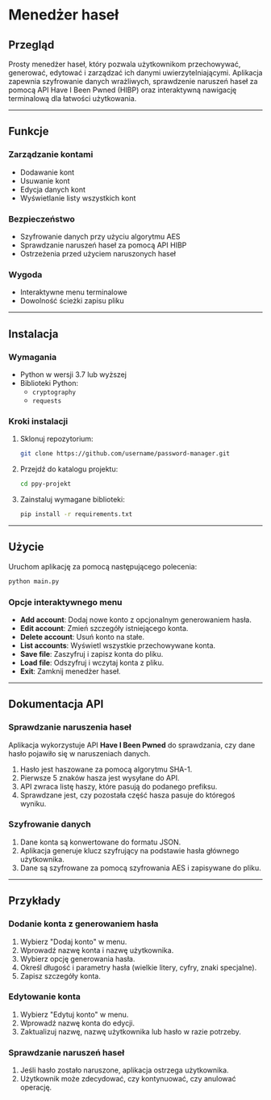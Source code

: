 # Menedżer haseł

## Przegląd

Prosty menedżer haseł, który pozwala użytkownikom przechowywać, generować, edytować i zarządzać ich danymi uwierzytelniającymi. Aplikacja zapewnia szyfrowanie danych wrażliwych, sprawdzenie naruszeń haseł za pomocą API Have I Been Pwned (HIBP) oraz interaktywną nawigację terminalową dla łatwości użytkowania.

---

## Funkcje

### Zarządzanie kontami
- Dodawanie kont
- Usuwanie kont
- Edycja danych kont
- Wyświetlanie listy wszystkich kont

### Bezpieczeństwo
- Szyfrowanie danych przy użyciu algorytmu AES
- Sprawdzanie naruszeń haseł za pomocą API HIBP
- Ostrzeżenia przed użyciem naruszonych haseł

### Wygoda
- Interaktywne menu terminalowe
- Dowolność ścieżki zapisu pliku

---

## Instalacja

### Wymagania
- Python w wersji 3.7 lub wyższej
- Biblioteki Python:
  - `cryptography`
  - `requests`

### Kroki instalacji
1. Sklonuj repozytorium:
   ```bash
   git clone https://github.com/username/password-manager.git
   ```

2. Przejdź do katalogu projektu:
   ```bash
   cd ppy-projekt
   ```

3. Zainstaluj wymagane biblioteki:
   ```bash
   pip install -r requirements.txt
   ```

---

## Użycie

Uruchom aplikację za pomocą następującego polecenia:
```bash
python main.py
```

### Opcje interaktywnego menu
- **Add account**: Dodaj nowe konto z opcjonalnym generowaniem hasła.
- **Edit account**: Zmień szczegóły istniejącego konta.
- **Delete account**: Usuń konto na stałe.
- **List accounts**: Wyświetl wszystkie przechowywane konta.
- **Save file**: Zaszyfruj i zapisz konta do pliku.
- **Load file**: Odszyfruj i wczytaj konta z pliku.
- **Exit**: Zamknij menedżer haseł.

---

## Dokumentacja API

### Sprawdzanie naruszenia haseł
Aplikacja wykorzystuje API **Have I Been Pwned** do sprawdzania, czy dane hasło pojawiło się w naruszeniach danych.

1. Hasło jest haszowane za pomocą algorytmu SHA-1.
2. Pierwsze 5 znaków hasza jest wysyłane do API.
3. API zwraca listę haszy, które pasują do podanego prefiksu.
4. Sprawdzane jest, czy pozostała część hasza pasuje do któregoś wyniku.

### Szyfrowanie danych
1. Dane konta są konwertowane do formatu JSON.
2. Aplikacja generuje klucz szyfrujący na podstawie hasła głównego użytkownika.
3. Dane są szyfrowane za pomocą szyfrowania AES i zapisywane do pliku.

---

## Przykłady

### Dodanie konta z generowaniem hasła
1. Wybierz "Dodaj konto" w menu.
2. Wprowadź nazwę konta i nazwę użytkownika.
3. Wybierz opcję generowania hasła.
4. Określ długość i parametry hasła (wielkie litery, cyfry, znaki specjalne).
5. Zapisz szczegóły konta.

### Edytowanie konta
1. Wybierz "Edytuj konto" w menu.
2. Wprowadź nazwę konta do edycji.
3. Zaktualizuj nazwę, nazwę użytkownika lub hasło w razie potrzeby.

### Sprawdzanie naruszeń haseł
1. Jeśli hasło zostało naruszone, aplikacja ostrzega użytkownika.
2. Użytkownik może zdecydować, czy kontynuować, czy anulować operację.

